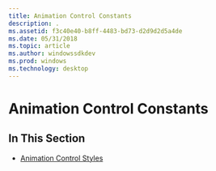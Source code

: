 ```yaml
---
title: Animation Control Constants
description: .
ms.assetid: f3c40e40-b8ff-4483-bd73-d2d9d2d5a4de
ms.date: 05/31/2018
ms.topic: article
ms.author: windowssdkdev
ms.prod: windows
ms.technology: desktop
---
```


# Animation Control Constants

## In This Section

-   [Animation Control Styles](animation-control-styles.md)

 

 




